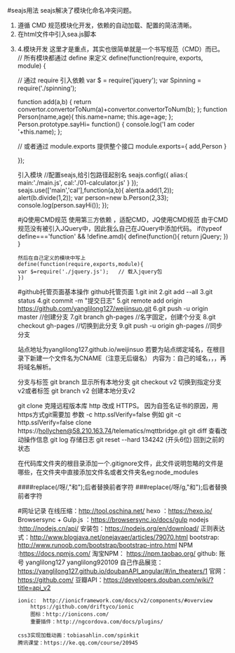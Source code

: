 #seajs用法
seajs解决了模块化命名冲突问题。
  1. 遵循 CMD 规范模块化开发，依赖的自动加载、配置的简洁清晰。
  2. 在html文件中引入sea.js脚本
  3. <script>
seajs.config({
	// Sea.js 的基础路径（修改这个就不是路径就不是相对于seajs文件了）
	base: 'http://example.com/path/to/base/',
	// 别名配置（用变量表示文件，解决路径层级过深和实现路径映射）
	alias: {
		'es5-safe': 'gallery/es5-safe/0.9.3/es5-safe',
		'json': 'gallery/json/1.0.2/json',
		'jquery': 'jquery/jquery/1.10.1/jquery'
	},
	// 路径配置（用变量表示路径，解决路径层级过深的问题）
	paths: {
		'gallery': 'https://a.alipayobjects.com/gallery'
	}
     });
//并发加载模块 a 和模块 b，并在都加载完成时，执行指定回调

seajs.use(['./a', './b'], function(a, b) {
  	a.init();
 	 b.init();
	});
</script>

4.模块开发
这里才是重点，其实也很简单就是一个书写规范（CMD）而已。
// 所有模块都通过 define 来定义
define(function(require, exports, module) {

  // 通过 require 引入依赖
  var $ = require('jquery');
  var Spinning = require('./spinning');

 function add(a,b) {
		return convertor.convertorToNum(a)+convertor.convertorToNum(b);
};
function Person(name,age){
		this.name=name;
		this.age=age;
	};
Person.prototype.sayHi= function() {
	console.log('I am coder '+this.name);
	};

  // 或者通过 module.exports 提供整个接口
 module.exports={
	 	add,Person
	 }

});

引入模块
//配置seajs,给引包路径起别名
seajs.config({
		alias:{
			main:'./main.js',
			cal:'./01-calculator.js'
			}
		});
seajs.use(['main','cal'],function(a,b){
			alert(a.add(1,2));
			alert(b.divide(1,2));
			var person=new b.Person(2,33);
			console.log(person.sayHi());
		});

#jQ使用CMD规范
	使用第三方依赖   ，适配CMD，JQ使用CMD规范
	由于CMD规范没有被引入JQuery中，因此我么自己在JQuery中添加代码。
	if(typeof define==='function' && !define.amd){
	define(function(){
	return jQuery;
	})
	}

	然后在自己定义的模块中写上
	define(function(require,exports,module){
	var $=require('./jquery.js');   // 载入jquery包
	})


#github托管页面基本操作
github托管页面
1.git init 
2.git add --all
3.git status
4.git commit -m "提交日志"
5.git remote add origin https://github.com/yanglilong127/weijinsuo.git
6.git push -u origin master
//创建分支
7.git branch gh-pages    //名字固定，创建个分支
8.git checkout gh-pages  //切换到此分支
9.git push -u origin gh-pages  //同步分支

站点地址为yanglilong127.github.io/weijinsuo
若要为站点绑定域名，在根目录下新建一个文件名为CNAME（注意无后缀名）
内容为：自己的域名，，，再将域名解析。

分支与标签
git branch   显示所有本地分支
git checkout v2   切换到指定分支v2或者标签
git branch v2  创建本地分支v2

git clone <url>  克隆远程版本库
http 改成 HTTPS。
因为自签名证书的原因，用https方式git需要加 参数  -c http.sslVerify=false
例如
git  -c http.sslVerify=false  clone  https://hollychen@58.210.163.74/telematics/mqttbridge.git
git diff 查看改动操作信息
git log  存储日志
git reset --hard 134242  (开头6位) 回到之前的状态

在代码库文件夹的根目录添加一个.gitignore文件，此文件说明忽略的文件是哪些，在文件夹中直接添加文件名或者文件夹名eg:node_modules

####replace(/呀/,"和");后者替换前者字符
###replace(/呀/g,"和");后者替换前者字符


#网址记录
	在线压缩：http://tool.oschina.net/
	hexo  ：https://hexo.io/
	Browsersync + Gulp.js  ：https://browsersync.io/docs/gulp
	nodejs  :http://nodejs.cn/api/
		安装包：https://nodejs.org/en/download/
	正则表达式：http://www.blogjava.net/onejavaer/articles/79070.html
	bootstrap: http://www.runoob.com/bootstrap/bootstrap-intro.html
	NPM :https://docs.npmjs.com/
	淘宝NPM： https://npm.taobao.org/
	github:  账号 yanglilong127  yanglilong920109
		自己作品展览：https://yanglilong127.github.io/doubanAPI_angular/#/in_theaters/1
		官网： https://github.com/
	豆瓣API：https://developers.douban.com/wiki/?title=api_v2

	ionic:  http://ionicframework.com/docs/v2/components/#overview
		https://github.com/driftyco/ionic
		图标：http://ionicons.com/
		重要插件：http://ngcordova.com/docs/plugins/

	css3实现加载动画：tobiasahlin.com/spinkit
	腾讯课堂：https://ke.qq.com/course/20945